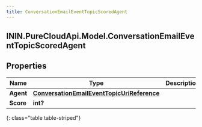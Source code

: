 ```yaml
---
title: ConversationEmailEventTopicScoredAgent
---
```

## ININ.PureCloudApi.Model.ConversationEmailEventTopicScoredAgent

## Properties

|Name | Type | Description | Notes|
|------------ | ------------- | ------------- | -------------|
| **Agent** | [**ConversationEmailEventTopicUriReference**](ConversationEmailEventTopicUriReference.html) |  | [optional] |
| **Score** | **int?** |  | [optional] |
{: class="table table-striped"}


